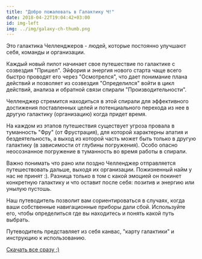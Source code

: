 ```yaml
---
title: "Добро пожаловать в Галактику Ч!"
date: 2018-04-22T19:04:42+03:00
id: img-left
img: ../img/galaxy-ch-thumb.png
---
```


Это галактика Челленджеров - людей, которые постоянно улучшают себя, команды и организации.

Каждый новый пилот начинает свое путешествие по галактике с созвездия "Пришел". Эйфория и энергия нового старта чаще всего быстро проводят его через "Осмотрелся", что дает понимание плана действий и позволяет из созвездия "Определился" войти в цикл действий, анализа и обратной связи спирали "Производительности".

Челленджер стремится находиться в этой спирали для эффективного достижения поставленных целей и потенциального перехода из нее в другую галактику (организацию) когда придет время.

На каждом из этапов путешествия существует угроза провала в туманность "Фру" (от Фрустрация), для которой характерны апатия и бездеятельность, а выход из которой часть может быть только в другую галактику (в зависимости от глубины погружения). Особо опасно неосознанное погружение в туманность во время работы в спирали.

Важно понимать что рано или поздно Челленджер отправляется путешествовать дальше, выходя их организации. Пожизненный найм у нас не принят :). Разница только в том с какой эмоцией он покинет конкретную галактику и что оставит после себя: позитив и энергию или унылую пустошь.

Наш путеводитель позволит вам сориентироваться в случаях, когда ваши собственные навигационные приборы дали сбой. Используйте его, чтобы определиться где вы находитесь и понять какой путь выбрать.

Путеводитель представляет из себя канвас, "карту галактики" и инструкцию к использованию.

<a href="https://docs.google.com/document/d/1Ex8fconEKMX_H2ZMET6SXDu1ij-1n7uvRUYoYFWZd4k" class="btn btn-small btn-template-main" target="_blank">Скачать все сразу ;)</a>
